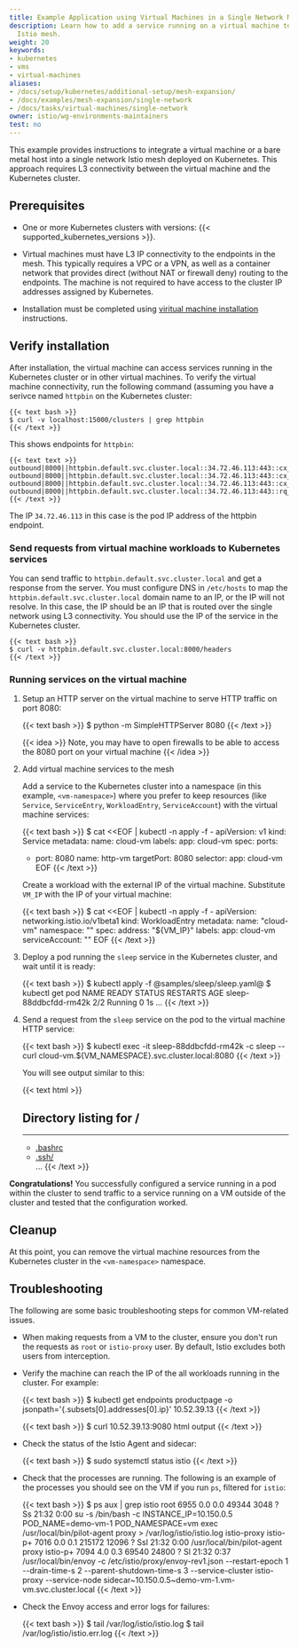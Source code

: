 ```yaml
---
title: Example Application using Virtual Machines in a Single Network Mesh
description: Learn how to add a service running on a virtual machine to your signle-network
  Istio mesh.
weight: 20
keywords:
- kubernetes
- vms
- virtual-machines
aliases:
- /docs/setup/kubernetes/additional-setup/mesh-expansion/
- /docs/examples/mesh-expansion/single-network
- /docs/tasks/virtual-machines/single-network
owner: istio/wg-environments-maintainers
test: no
---
```


This example provides instructions to integrate a virtual machine or a bare metal host into a
single network Istio mesh deployed on Kubernetes. This approach requires L3 connectivity
between the virtual machine and the Kubernetes cluster.

## Prerequisites

- One or more Kubernetes clusters with versions: {{< supported_kubernetes_versions >}}.

- Virtual machines must have L3 IP connectivity to the endpoints in the mesh.
  This typically requires a VPC or a VPN, as well as a container network that
  provides direct (without NAT or firewall deny) routing to the endpoints. The
  machine is not required to have access to the cluster IP addresses assigned by
  Kubernetes.

- Installation must be completed using [viritual machine installation](/docs/setup/install/virtual-machine) instructions.

## Verify installation

After installation, the virtual machine can access services running in the Kubernetes cluster or in
other virtual machines. To verify the virtual machine connectivity, run the following command
(assuming you have a serivce named `httpbin` on the Kubernetes cluster:

    {{< text bash >}}
    $ curl -v localhost:15000/clusters | grep httpbin
    {{< /text >}}

This shows endpoints for `httpbin`:

    {{< text text >}}
    outbound|8000||httpbin.default.svc.cluster.local::34.72.46.113:443::cx_active::1
    outbound|8000||httpbin.default.svc.cluster.local::34.72.46.113:443::cx_connect_fail::0
    outbound|8000||httpbin.default.svc.cluster.local::34.72.46.113:443::cx_total::1
    outbound|8000||httpbin.default.svc.cluster.local::34.72.46.113:443::rq_active::0
    {{< /text >}}

The IP `34.72.46.113` in this case is the pod IP address of the httpbin endpoint.

### Send requests from virtual machine workloads to Kubernetes services

You can send traffic to `httpbin.default.svc.cluster.local` and get a response from the server. You must configure DNS in `/etc/hosts` to map the `httpbin.default.svc.cluster.local` domain name to an IP, or the IP will not resolve. In this case, the IP should be an IP that is routed over the single network using L3 connectivity. You should use the IP of the service in the Kubernetes cluster.

    {{< text bash >}}
    $ curl -v httpbin.default.svc.cluster.local:8000/headers
    {{< /text >}}

### Running services on the virtual machine

1. Setup an HTTP server on the virtual machine to serve HTTP traffic on port 8080:

    {{< text bash >}}
    $ python -m SimpleHTTPServer 8080
    {{< /text >}}

    {{< idea >}}
    Note, you may have to open firewalls to be able to access the 8080 port on your virtual machine
    {{< /idea >}}

1. Add virtual machine services to the mesh

    Add a service to the Kubernetes cluster into a namespace (in this example, `<vm-namespace>`) where you prefer to keep resources (like `Service`, `ServiceEntry`, `WorkloadEntry`, `ServiceAccount`) with the virtual machine services:

    {{< text bash >}}
    $ cat <<EOF | kubectl -n <vm-namespace> apply -f -
    apiVersion: v1
    kind: Service
    metadata:
      name: cloud-vm
      labels:
        app: cloud-vm
    spec:
      ports:
      - port: 8080
        name: http-vm
        targetPort: 8080
      selector:
        app: cloud-vm
    EOF
    {{< /text >}}

    Create a workload with the external IP of the virtual machine. Substitute `VM_IP` with the IP of your virtual machine:

    {{< text bash >}}
    $ cat <<EOF | kubectl -n <vm-namespace> apply -f -
    apiVersion: networking.istio.io/v1beta1
    kind: WorkloadEntry
    metadata:
      name: "cloud-vm"
      namespace: "<vm-namespace>"
    spec:
      address: "${VM_IP}"
      labels:
        app: cloud-vm
      serviceAccount: "<service-account>"
    EOF
    {{< /text >}}

1. Deploy a pod running the `sleep` service in the Kubernetes cluster, and wait until it is ready:

    {{< text bash >}}
    $ kubectl apply -f @samples/sleep/sleep.yaml@
    $ kubectl get pod
    NAME                             READY     STATUS    RESTARTS   AGE
    sleep-88ddbcfdd-rm42k            2/2       Running   0          1s
    ...
    {{< /text >}}

1. Send a request from the `sleep` service on the pod to the virtual machine HTTP service:

    {{< text bash >}}
    $ kubectl exec -it sleep-88ddbcfdd-rm42k -c sleep -- curl cloud-vm.${VM_NAMESPACE}.svc.cluster.local:8080
    {{< /text >}}

    You will see output similar to this:

    {{< text html >}}
    <!DOCTYPE html PUBLIC "-//W3C//DTD HTML 3.2 Final//EN"><html>
    <title>Directory listing for /</title>
    <body>
    <h2>Directory listing for /</h2>
    <hr>
    <ul>
    <li><a href=".bashrc">.bashrc</a></li>
    <li><a href=".ssh/">.ssh/</a></li>
    ...
    </body>
    {{< /text >}}

**Congratulations!** You successfully configured a service running in a pod within the cluster to
send traffic to a service running on a VM outside of the cluster and tested that
the configuration worked.

## Cleanup

At this point, you can remove the virtual machine resources from the Kubernetes cluster in the `<vm-namespace>` namespace.

## Troubleshooting

The following are some basic troubleshooting steps for common VM-related issues.

- When making requests from a VM to the cluster, ensure you don't run the requests as `root` or
  `istio-proxy` user. By default, Istio excludes both users from interception.

- Verify the machine can reach the IP of the all workloads running in the cluster. For example:

    {{< text bash >}}
    $ kubectl get endpoints productpage -o jsonpath='{.subsets[0].addresses[0].ip}'
    10.52.39.13
    {{< /text >}}

    {{< text bash >}}
    $ curl 10.52.39.13:9080
    html output
    {{< /text >}}

- Check the status of the Istio Agent and sidecar:

    {{< text bash >}}
    $ sudo systemctl status istio
    {{< /text >}}

- Check that the processes are running. The following is an example of the processes you should see on the VM if you run
  `ps`, filtered for `istio`:

    {{< text bash >}}
    $ ps aux | grep istio
    root      6955  0.0  0.0  49344  3048 ?        Ss   21:32   0:00 su -s /bin/bash -c INSTANCE_IP=10.150.0.5 POD_NAME=demo-vm-1 POD_NAMESPACE=vm exec /usr/local/bin/pilot-agent proxy > /var/log/istio/istio.log istio-proxy
    istio-p+  7016  0.0  0.1 215172 12096 ?        Ssl  21:32   0:00 /usr/local/bin/pilot-agent proxy
    istio-p+  7094  4.0  0.3  69540 24800 ?        Sl   21:32   0:37 /usr/local/bin/envoy -c /etc/istio/proxy/envoy-rev1.json --restart-epoch 1 --drain-time-s 2 --parent-shutdown-time-s 3 --service-cluster istio-proxy --service-node sidecar~10.150.0.5~demo-vm-1.vm-vm.svc.cluster.local
    {{< /text >}}

- Check the Envoy access and error logs for failures:

    {{< text bash >}}
    $ tail /var/log/istio/istio.log
    $ tail /var/log/istio/istio.err.log
    {{< /text >}}
